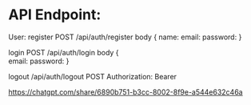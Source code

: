 # API Endpoint:

User: register
POST /api/auth/register
body {
    name: 
    email:
    password: 
} 

login 
POST /api/auth/login
body {   
    email:
    password: 
} 


logout /api/auth/logout
POST
Authorization: Bearer <token>

https://chatgpt.com/share/6890b751-b3cc-8002-8f9e-a544e632c46a
